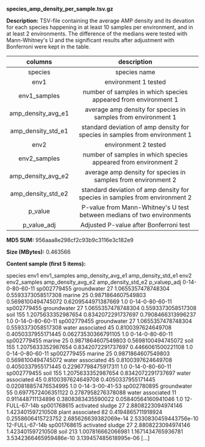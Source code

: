 **species_amp_density_per_sample.tsv.gz**

**Description:**	TSV-file containing the average AMP density and its devation for each species
                        happening in at least 10 samples per environment, and in at least 2 environments.
                        The difference of the medians were tested with Mann-Whitney's U and the significant
                        results after adjustment with Bonferroni were kept in the table.

| **columns** | **description** |
| :---: | :---: |
| species | species name |
| env1 | environment 1 tested |
| env1_samples | number of samples in which species appeared from environment 1 | 
| amp_density_avg_e1 | average amp density for species in samples from environment 1 |
| amp_density_std_e1 | standard deviation of amp density for species in samples from environment 1 |
| env2 | environment 2 tested |
| env2_samples | number of samples in which species appeared from environment 2 | 
| amp_density_avg_e2 | average amp density for species in samples from environment 2 |
| amp_density_std_e2 | standard deviation of amp density for species in samples from environment 2 |
| p_value | P-value from Mann-Whitney's U test between medians of two environments |
| p_value_adj | Adjusted P-value after Bonferroni test |

**MD5 SUM:**	956aaa8e298cf2c93b9c3116e3c182e9

**Size (MBytes):**	0.463566

**Content sample (first 5 items):**

species	env1	env1_samples	amp_density_avg_e1	amp_density_std_e1	env2	env2_samples	amp_density_avg_e2	amp_density_std_e2	p_valuep_adj
0-14-0-80-60-11 sp002779455	groundwater	27	1.0655357478748304	0.5593373058517308	marine	25	0.9871864607549803	0.5698100494745072	0.6209544971387669	1.0
0-14-0-80-60-11 sp002779455	groundwater	27	1.0655357478748304	0.5593373058517308	soil	155	1.2075633352987654	0.8342072291737697	0.7908466313996237	1.0
0-14-0-80-60-11 sp002779455	groundwater	27	1.0655357478748304	0.5593373058517308	water associated	45	0.8100397624649708	0.4050337955171445	0.06273530366791105	1.0
0-14-0-80-60-11 sp002779455	marine	25	0.9871864607549803	0.5698100494745072	soil	155	1.2075633352987654	0.8342072291737697	0.4466061500221108	1.0
0-14-0-80-60-11 sp002779455	marine	25	0.9871864607549803	0.5698100494745072	water associated	45	0.8100397624649708	0.4050337955171445	0.22967798475917311	1.0
0-14-0-80-60-11 sp002779455	soil	155	1.2075633352987654	0.8342072291737697	water associated	45	0.8100397624649708	0.4050337955171445	0.020818857476534995	1.0
0-14-3-00-41-53 sp002780895	groundwater	55	0.6977572406351122	0.2787958276378088	water associated	11	0.911448711134896	0.3808383435590022	0.05840564160941046	1.0
12-FULL-67-14b sp001768615	activated sludge	27	2.8808223094974146	1.423401597210508	plant associated	82	0.4194865711918924	0.2558606415723752	2.685626639382069e-14	2.5330830459443756e-10
12-FULL-67-14b sp001768615	activated sludge	27	2.8808223094974146	1.423401597210508	soil	213	1.007816662066981	1.1671434765936781	3.5342366465959486e-10	3.139457485618995e-06
[...]

